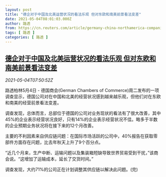 ```yaml
---
layout: post
title: "德企对于中国及北美运营状况的看法乐观 但对东欧和南美前景看法变差"
date: 2021-05-04T08:01:03.000Z
author: 路透
from: https://cn.reuters.com/article/germany-china-northamerica-companies-050-idCNKBS2CL0IH
tags: [ 路透 ]
categories: [ 路透 ]
---
```

<!--1620115263000-->
[德企对于中国及北美运营状况的看法乐观 但对东欧和南美前景看法变差](https://cn.reuters.com/article/germany-china-northamerica-companies-050-idCNKBS2CL0IH)
------

<div>
<div><i>2021-05-04T07:50:52Z</i></div><p>路透柏林5月4日 - 德国商会(German Chambers of Commerce)周二发布的一项调查显示，德国公司对在中国和北美的经营状况感到越来越乐观，但他们对在东欧和南美的经营前景看法变差。</p><p>调查发现，总体而言，总部位于德国的公司对业务现状的看法有了很大改善，其中45%的企业表示经营状况良好，只有14%的企业表示经营状况不佳。略多于半数的企业预期业务状况将在接下来的12个月改善。</p><p>主要的不利因素来自供应链问题：在国际市场活跃的公司中，40%报告在获取零部件方面存在问题，比去年秋天上升了9个百分点。</p><p>“近几个月来，生产中断、运输问题以及集装箱短缺导致世界贸易受到干扰，”该商会说。“这增加了运输成本，延长了交货时间。”</p><p>调查发现，大约71%的公司正在计划调整其供应链以解决此问题。(完)</p>
</div>
